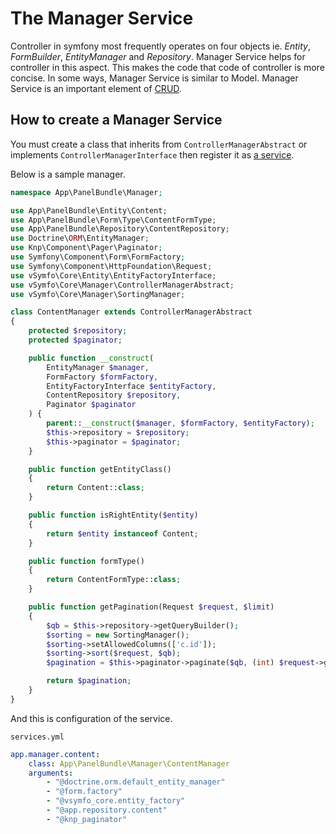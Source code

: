 # The Manager Service

Controller in symfony most frequently operates on four objects ie. _Entity_, _FormBuilder_, _EntityManager_ and _Repository_.
Manager Service helps for controller in this aspect. This makes the code that code of controller is more concise.
In some ways, Manager Service is similar to Model. Manager Service is an important element of [CRUD](CRUD.md).

## How to create a Manager Service

You must create a class that inherits from `ControllerManagerAbstract` or implements `ControllerManagerInterface` then
register it as [a service](http://symfony.com/doc/current/service_container.html).

Below is a sample manager.

```php
namespace App\PanelBundle\Manager;

use App\PanelBundle\Entity\Content;
use App\PanelBundle\Form\Type\ContentFormType;
use App\PanelBundle\Repository\ContentRepository;
use Doctrine\ORM\EntityManager;
use Knp\Component\Pager\Paginator;
use Symfony\Component\Form\FormFactory;
use Symfony\Component\HttpFoundation\Request;
use vSymfo\Core\Entity\EntityFactoryInterface;
use vSymfo\Core\Manager\ControllerManagerAbstract;
use vSymfo\Core\Manager\SortingManager;

class ContentManager extends ControllerManagerAbstract
{
    protected $repository;
    protected $paginator;

    public function __construct(
        EntityManager $manager,
        FormFactory $formFactory,
        EntityFactoryInterface $entityFactory,
        ContentRepository $repository,
        Paginator $paginator
    ) {
        parent::__construct($manager, $formFactory, $entityFactory);
        $this->repository = $repository;
        $this->paginator = $paginator;
    }

    public function getEntityClass()
    {
        return Content::class;
    }

    public function isRightEntity($entity)
    {
        return $entity instanceof Content;
    }

    public function formType()
    {
        return ContentFormType::class;
    }

    public function getPagination(Request $request, $limit)
    {
        $qb = $this->repository->getQueryBuilder();
        $sorting = new SortingManager();
        $sorting->setAllowedColumns(['c.id']);
        $sorting->sort($request, $qb);
        $pagination = $this->paginator->paginate($qb, (int) $request->get('page', 1), $limit);

        return $pagination;
    }
}
```

And this is configuration of the service.

`services.yml`

```yaml
app.manager.content:
    class: App\PanelBundle\Manager\ContentManager
    arguments:
        - "@doctrine.orm.default_entity_manager"
        - "@form.factory"
        - "@vsymfo_core.entity_factory"
        - "@app.repository.content"
        - "@knp_paginator"
```
